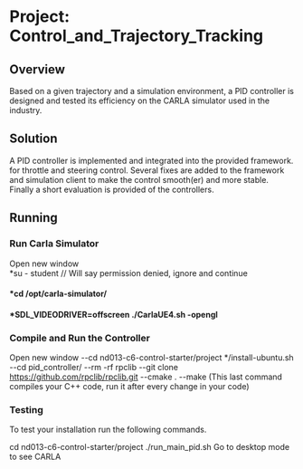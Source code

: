 # Project: Control_and_Trajectory_Tracking
## Overview
Based on a given trajectory and a simulation environment, a PID controller is designed and tested its efficiency on the CARLA simulator used in the industry.
## Solution
A PID controller is implemented and integrated into the provided framework.  for throttle and steering control. Several fixes are added to the framework and simulation client to make the control smooth(er) and more stable. Finally a short evaluation is provided of the controllers.
## Running
### Run Carla Simulator
Open new window
<br> *su - student // Will say permission denied, ignore and continue
#### *cd /opt/carla-simulator/
#### *SDL_VIDEODRIVER=offscreen ./CarlaUE4.sh -opengl
### Compile and Run the Controller
Open new window
--cd nd013-c6-control-starter/project
*/install-ubuntu.sh
--cd pid_controller/
--rm -rf rpclib
--git clone https://github.com/rpclib/rpclib.git
--cmake .
--make (This last command compiles your C++ code, run it after every change in your code)
### Testing
To test your installation run the following commands.

cd nd013-c6-control-starter/project
./run_main_pid.sh Go to desktop mode to see CARLA
